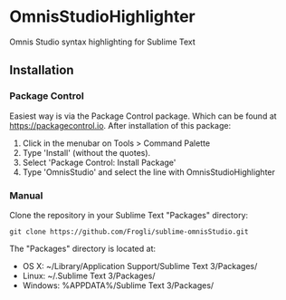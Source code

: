 OmnisStudioHighlighter
===============

Omnis Studio syntax highlighting for Sublime Text

## Installation

### Package Control
Easiest way is via the Package Control package. Which can be found at https://packagecontrol.io. After installation of this package:

1. Click in the menubar on Tools > Command Palette
2. Type 'Install' (without the quotes).
3. Select 'Package Control: Install Package'
4. Type 'OmnisStudio' and select the line with OmnisStudioHighlighter

### Manual

Clone the repository in your Sublime Text "Packages" directory:

    git clone https://github.com/Frogli/sublime-omnisStudio.git

The "Packages" directory is located at:

- OS X: ~/Library/Application Support/Sublime Text 3/Packages/
- Linux: ~/.Sublime Text 3/Packages/
- Windows: %APPDATA%/Sublime Text 3/Packages/
